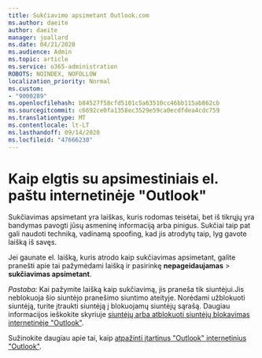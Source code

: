 ```yaml
---
title: Sukčiavimo apsimetant Outlook.com
ms.author: daeite
author: daeite
manager: joallard
ms.date: 04/21/2020
ms.audience: Admin
ms.topic: article
ms.service: o365-administration
ROBOTS: NOINDEX, NOFOLLOW
localization_priority: Normal
ms.custom:
- "9000289"
ms.openlocfilehash: b84527f58cfd5101c5a63510cc46bb115ab862cb
ms.sourcegitcommit: c6692ce0fa1358ec3529e59ca0ecdfdea4cdc759
ms.translationtype: MT
ms.contentlocale: lt-LT
ms.lasthandoff: 09/14/2020
ms.locfileid: "47666230"
---
```

# <a name="how-to-deal-with-a-phishing-email-in-outlook-on-the-web"></a>Kaip elgtis su apsimestiniais el. paštu internetinėje "Outlook"

Sukčiavimas apsimetant yra laiškas, kuris rodomas teisėtai, bet iš tikrųjų yra bandymas pavogti jūsų asmeninę informaciją arba pinigus. Sukčiai taip pat gali naudoti techniką, vadinamą spoofing, kad jis atrodytų taip, lyg gavote laišką iš savęs.

Jei gaunate el. laišką, kuris atrodo kaip sukčiavimas apsimetant, galite pranešti apie tai pažymėdami laišką ir pasirinkę **nepageidaujamas**  >  **sukčiavimas apsimetant**.

*Pastaba:* Kai pažymite laišką kaip sukčiavimą, jis praneša tik siuntėjui.Jis neblokuoja šio siuntėjo pranešimo siuntimo ateityje. Norėdami užblokuoti siuntėją, turite įtraukti siuntėją į blokuojamų siuntėjų sąrašą. Daugiau informacijos ieškokite skyriuje [siuntėjų arba atblokuoti siuntėjų blokavimas internetinėje "Outlook"](https://support.office.com/article/9bf812d4-6995-4d19-901a-76d6e26939b0).

Sužinokite daugiau apie tai, kaip [atpažinti įtartinus "Outlook" internetinius "Outlook"](https://support.office.com/article/3d44102b-6ce3-4f7c-a359-b623bec82206).
